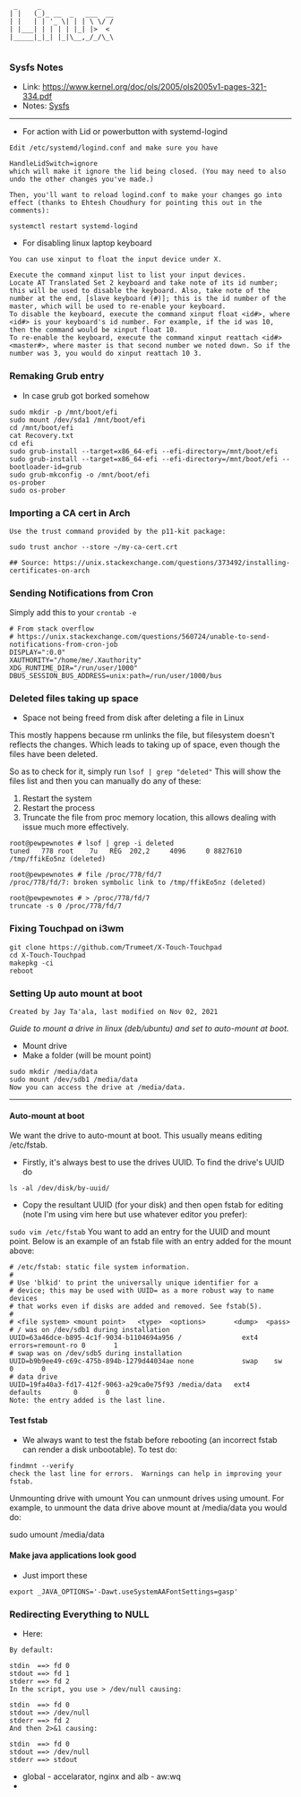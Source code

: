 ```text
 _     _                  
| |   (_)_ __  _   ___  __
| |   | | '_ \| | | \ \/ /
| |___| | | | | |_| |>  < 
|_____|_|_| |_|\__,_/_/\_\
                          
```

### Sysfs Notes
* Link: https://www.kernel.org/doc/ols/2005/ols2005v1-pages-321-334.pdf
* Notes: [Sysfs](Sysfs)


***

* For action with Lid or powerbutton with systemd-logind

```text
Edit /etc/systemd/logind.conf and make sure you have

HandleLidSwitch=ignore
which will make it ignore the lid being closed. (You may need to also undo the other changes you've made.)

Then, you'll want to reload logind.conf to make your changes go into effect (thanks to Ehtesh Choudhury for pointing this out in the comments):

systemctl restart systemd-logind
```

* For disabling linux laptop keyboard

```text
You can use xinput to float the input device under X.

Execute the command xinput list to list your input devices.
Locate AT Translated Set 2 keyboard and take note of its id number; this will be used to disable the keyboard. Also, take note of the number at the end, [slave keyboard (#)]; this is the id number of the master, which will be used to re-enable your keyboard.
To disable the keyboard, execute the command xinput float <id#>, where <id#> is your keyboard's id number. For example, if the id was 10, then the command would be xinput float 10.
To re-enable the keyboard, execute the command xinput reattach <id#> <master#>, where master is that second number we noted down. So if the number was 3, you would do xinput reattach 10 3.
```

### Remaking Grub entry
* In case grub got borked somehow

```
sudo mkdir -p /mnt/boot/efi
sudo mount /dev/sda1 /mnt/boot/efi
cd /mnt/boot/efi
cat Recovery.txt
cd efi
sudo grub-install --target=x86_64-efi --efi-directory=/mnt/boot/efi
sudo grub-install --target=x86_64-efi --efi-directory=/mnt/boot/efi --bootloader-id=grub
sudo grub-mkconfig -o /mnt/boot/efi
os-prober
sudo os-prober

```

### Importing a CA cert in Arch
```
Use the trust command provided by the p11-kit package:

sudo trust anchor --store ~/my-ca-cert.crt

## Source: https://unix.stackexchange.com/questions/373492/installing-certificates-on-arch
```

### Sending Notifications from Cron

Simply add this to your `crontab -e`

```
# From stack overflow
# https://unix.stackexchange.com/questions/560724/unable-to-send-notifications-from-cron-job
DISPLAY=":0.0"
XAUTHORITY="/home/me/.Xauthority"
XDG_RUNTIME_DIR="/run/user/1000"
DBUS_SESSION_BUS_ADDRESS=unix:path=/run/user/1000/bus
```


### Deleted files taking up space

* Space not being freed from disk after deleting a file in Linux

This mostly happens because rm unlinks the file, but filesystem doesn't reflects the changes.
Which leads to taking up of space, even though the files have been deleted.

So as to check for it, simply run
`lsof | grep "deleted"`
This will show the files list and then you can manually do any of these:

1. Restart the system
2. Restart the process
3. Truncate the file from proc memory location, this allows dealing with issue much more effectively.
```
root@pewpewnotes # lsof | grep -i deleted
tuned   778 root    7u   REG  202,2     4096     0 8827610 /tmp/ffikEo5nz (deleted)

root@pewpewnotes # file /proc/778/fd/7
/proc/778/fd/7: broken symbolic link to /tmp/ffikEo5nz (deleted)

root@pewpewnotes # > /proc/778/fd/7
truncate -s 0 /proc/778/fd/7
```

### Fixing Touchpad on i3wm 
```
git clone https://github.com/Trumeet/X-Touch-Touchpad
cd X-Touch-Touchpad
makepkg -ci
reboot
```

### Setting Up auto mount at boot

`Created by Jay Ta'ala, last modified on Nov 02, 2021`

*Guide to mount a drive in linux (deb/ubuntu) and set to auto-mount at boot.*

* Mount drive
* Make a folder (will be mount point)
```
sudo mkdir /media/data
sudo mount /dev/sdb1 /media/data
Now you can access the drive at /media/data.
```
*** 
#### Auto-mount at boot
We want the drive to auto-mount at boot.  This usually means editing /etc/fstab.

* Firstly, it's always best to use the drives UUID.  To find the drive's UUID do

`ls -al /dev/disk/by-uuid/`
* Copy the resultant UUID (for your disk) and then open fstab for editing (note I'm using vim here but use whatever editor you prefer):

`sudo vim /etc/fstab`
You want to add an entry for the UUID and mount point.  Below is an example of an fstab file with an entry added for the mount above:
```
# /etc/fstab: static file system information.
#
# Use 'blkid' to print the universally unique identifier for a
# device; this may be used with UUID= as a more robust way to name devices
# that works even if disks are added and removed. See fstab(5).
#
# <file system> <mount point>   <type>  <options>       <dump>  <pass>
# / was on /dev/sdb1 during installation
UUID=63a46dce-b895-4c1f-9034-b1104694a956 /               ext4    errors=remount-ro 0       1
# swap was on /dev/sdb5 during installation
UUID=b9b9ee49-c69c-475b-894b-1279d44034ae none            swap    sw              0       0
# data drive
UUID=19fa40a3-fd17-412f-9063-a29ca0e75f93 /media/data   ext4    defaults        0       0
Note: the entry added is the last line.
```

#### Test fstab
* We always want to test the fstab before rebooting (an incorrect fstab can render a disk unbootable).  To test do:
```
findmnt --verify
check the last line for errors.  Warnings can help in improving your fstab.
```
Unmounting drive with umount
You can unmount drives using umount.  For example, to unmount the data drive above mount at /media/data you would do:

sudo umount /media/data

#### Make java applications look good
* Just import these 
```
export _JAVA_OPTIONS='-Dawt.useSystemAAFontSettings=gasp'
```

### Redirecting Everything to NULL
* Here:
```
By default:

stdin  ==> fd 0
stdout ==> fd 1
stderr ==> fd 2
In the script, you use > /dev/null causing:

stdin  ==> fd 0
stdout ==> /dev/null
stderr ==> fd 2
And then 2>&1 causing:

stdin  ==> fd 0
stdout ==> /dev/null
stderr ==> stdout
```
* global - accelarator, nginx and alb - aw:wq
* 
